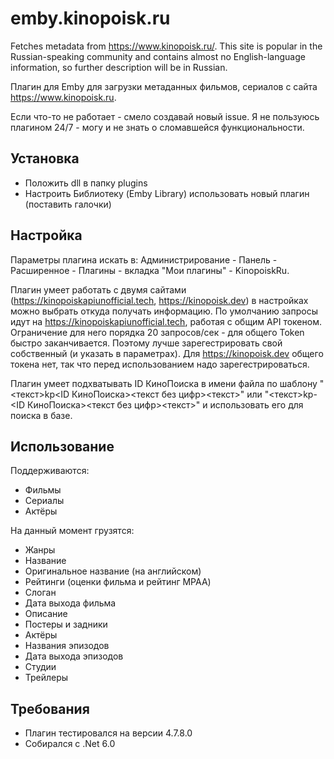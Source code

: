 # emby.kinopoisk.ru

Fetches metadata from https://www.kinopoisk.ru/. This site is popular in the Russian-speaking community and contains almost no English-language information, so further description will be in Russian.

Плагин для Emby для загрузки метаданных фильмов, сериалов с сайта https://www.kinopoisk.ru.

Если что-то не работает - смело создавай новый issue. Я не пользуюсь плагином 24/7 - могу и не знать о сломавшейся функциональности.

## Установка

* Положить dll в папку plugins
* Настроить Библиотеку (Emby Library) использовать новый плагин (поставить галочки)

## Настройка

Параметры плагина искать в: Администрирование - Панель - Расширенное - Плагины - вкладка "Мои плагины" - KinopoiskRu.

Плагин умеет работать с двумя сайтами (https://kinopoiskapiunofficial.tech, https://kinopoisk.dev) в настройках можно выбрать откуда получать информацию. По умолчанию запросы идут на https://kinopoiskapiunofficial.tech, работая с общим API токеном. Ограничение для него порядка 20 запросов/сек - для общего Token быстро заканчивается. Поэтому лучше зарегестрировать свой собственный (и указать в параметрах). Для https://kinopoisk.dev общего токена нет, так что перед использованием надо зарегестрироваться.

Плагин умеет подхватывать ID КиноПоиска в имени файла по шаблону "<текст>kp<ID КиноПоиска><текст без цифр><текст>" или "<текст>kp-<ID КиноПоиска><текст без цифр><текст>" и использовать его для поиска в базе.

## Использование

Поддерживаются:
- Фильмы
- Сериалы
- Актёры

На данный момент грузятся:
- Жанры
- Название
- Оригинальное название (на английском)
- Рейтинги (оценки фильма и рейтинг MPAA)
- Слоган
- Дата выхода фильма
- Описание
- Постеры и задники
- Актёры
- Названия эпизодов
- Дата выхода эпизодов
- Студии
- Трейлеры

## Требования

* Плагин тестировался на версии 4.7.8.0
* Собирался c .Net 6.0
